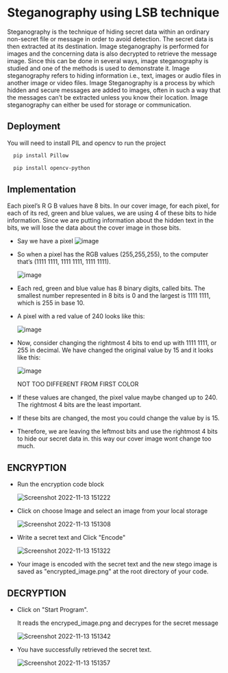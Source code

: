 
# Steganography using LSB technique

 Steganography is the technique of hiding secret data within an ordinary non-secret file or message in order to avoid detection. The secret data is then extracted at its destination. Image steganography is performed for images and the concerning data is also decrypted to retrieve the message image. Since this can be done in several ways, image steganography is studied and one of the methods is used to demonstrate it. Image steganography refers to hiding information i.e., text, images or audio files in another image or video files. Image Steganography is a process by which hidden and secure messages are added to images, often in such a way that the messages can’t be extracted unless you know their location. Image steganography can either be used for storage or communication. 


## Deployment

You will need to install PIL and opencv to run the project 

```bash
  pip install Pillow
```

```bash
  pip install opencv-python
```
## Implementation

Each pixel’s R G B values have 8 bits. 
In our cover image, for each pixel, for each of its red, green and blue values,
we are using 4 of these bits to hide information. 
Since we are putting information about the hidden text in the bits,
we will lose the data about the cover image in those bits.

-   Say we have a pixel 
    ![image](https://user-images.githubusercontent.com/97322648/201515242-1e6324e3-373e-4423-b78f-3c3c0ae97007.png)

-    So when a pixel has the RGB values (255,255,255), to the computer that’s (1111 1111, 1111 1111, 1111 1111).


     ![image](https://user-images.githubusercontent.com/97322648/201515268-5ce6e5dc-8c57-4545-9c92-55cc6d75a19e.png)

-   Each red, green and blue value has 8 binary digits, called bits. The smallest number represented in 8 bits is 0 and the largest is 1111 1111, which is 255 in base 10.


- A pixel with a red value of 240 looks like this:

  ![image](https://user-images.githubusercontent.com/97322648/201515330-8becb474-a31b-4a4e-8c10-cf0edd6f1f31.png)

-  Now, consider changing the rightmost 4 bits to end up with 1111 1111, or 255 in decimal. We have changed the original value by 15 and it looks like this:

   ![image](https://user-images.githubusercontent.com/97322648/201515354-9bf379d0-d74c-4cc2-8de5-401b6274a636.png)

   NOT TOO DIFFERENT FROM FIRST COLOR
-  If these values are changed, the pixel value maybe changed up to 240. The rightmost 4 bits are the least important. 
-  If these bits are changed, the most you could change the value by is 15. 
-  Therefore, we are leaving the leftmost bits and use the rightmost 4 bits to hide our secret data in. this way our cover image wont change too much. 

## ENCRYPTION

- Run the encryption code block 

  ![Screenshot 2022-11-13 151222](https://user-images.githubusercontent.com/97322648/201515738-fa8c8e3d-e8cc-46e9-8e22-a707d586d8c6.jpg)

- Click on choose Image and select an image from your local storage

  ![Screenshot 2022-11-13 151308](https://user-images.githubusercontent.com/97322648/201515786-007ce073-4e10-4942-b532-c5f3ccdf2dd2.jpg)

- Write a secret text and Click "Encode" 
  
  ![Screenshot 2022-11-13 151322](https://user-images.githubusercontent.com/97322648/201515831-4553d1d5-8378-457f-9f97-b90b3d039adf.jpg)

-  Your image is encoded with the secret text and the new stego image is saved as "encrypted_image.png" at the root directory of your code.




## DECRYPTION



- Click on "Start Program".

  It reads the encryped_image.png and decrypes for the secret message

  ![Screenshot 2022-11-13 151342](https://user-images.githubusercontent.com/97322648/201515972-8ec5e9fb-b187-46e8-9f4c-257fd9dfccd6.jpg)

- You have successfully retrieved the secret text.

   ![Screenshot 2022-11-13 151357](https://user-images.githubusercontent.com/97322648/201516038-f9972711-a4d5-48c9-87c9-274c2f709f70.jpg)
